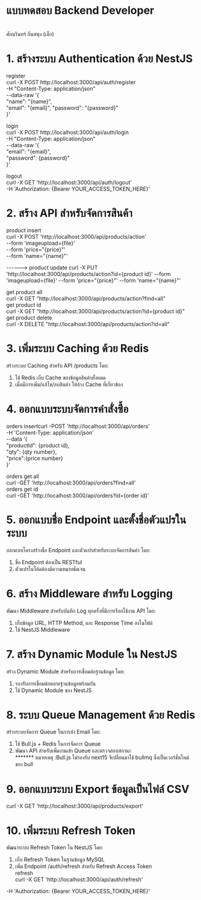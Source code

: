 <h1> แบบทดสอบ Backend Developer </h1><br>
ศักนรินทร์ ถิ่นสพุง (เล็ก)

# 1. สร้างระบบ Authentication ด้วย NestJS
register <br>
curl -X POST http://localhost:3000/api/auth/register <br>
-H "Content-Type: application/json" <br>
--data-raw '{ <br>
  "name": "{name}", <br>
  "email": "{email}",
  "password": "{password}" <br>
}' <br>

login <br>
curl -X POST http://localhost:3000/api/auth/login <br>
-H "Content-Type: application/json" <br>
--data-raw '{<br>
  "email": "{email}", <br>
  "password": {password}" <br>
}' <br>

logout <br>
curl -X GET 'http://localhost:3000/api/auth/logout' <br>
-H 'Authorization: {Bearer YOUR_ACCESS_TOKEN_HERE}' <br>


# 2. สร้าง API สำหรับจัดการสินค้า
product insert <br>
curl -X POST 'http://localhost:3000/api/products/action' <br>
--form 'imageupload={file}' <br>
--form 'price="{price}"' <br>
--form 'name="{name}"' <br>

------> product update
curl -X PUT 'http://localhost:3000/api/products/action?id={product id}'
--form 'imageupload={file}'
--form 'price="{price}"'
--form 'name="{name}"'

get product all <br>
curl -X GET "http://localhost:3000/api/products/action?find=all" <br>
get product id <br>
curl -X GET "http://localhost:3000/api/products/action?id={product id}" <br>
get product delete <br>
curl -X DELETE "http://localhost:3000/api/products/action?id=all" <br>


# 3. เพิ่มระบบ Caching ด้วย Redis
สร้างระบบ Caching สำหรับ API /products โดย: <br>
1. ใช้ Redis เก็บ Cache ของข้อมูลสินค้าทั้งหมด <br>
2. เมื่อมีการเพิ่ม/แก้ไข/ลบสินค้า ให้ล้าง Cache ที่เกี่ยวข้อง <br>


# 4. ออกแบบระบบจัดการคำสั่งซื้อ
orders insertcurl -POST 'http://localhost:3000/api/orders' <br>
-H 'Content-Type: application/json' <br>
--data '{ <br>
  "productId": {product id}, <br>
  "qty": {qty number}, <br>
  "price":{price number} <br>
}' <br>

orders get all <br>
curl -GET 'http://localhost:3000/api/orders?find=all' <br>
orders get id <br>
curl -GET 'http://localhost:3000/api/orders?id={order id}' <br>


# 5. ออกแบบชื่อ Endpoint และตั้งชื่อตัวแปรในระบบ 
ออกแบบโครงสร้างชื่อ Endpoint และตัวแปรสำหรับระบบจัดการสินค้า โดย: <br>
1. ชื่อ Endpoint ต้องเป็น RESTful <br>
2. ตัวแปรในโค้ดต้องมีความหมายชัดเจน <br>


# 6. สร้าง Middleware สำหรับ Logging
พัฒนา Middleware สำหรับบันทึก Log ทุกครั้งที่มีการเรียกใช้งาน API โดย: <br>
1. เก็บข้อมูล URL, HTTP Method, และ Response Time ลงในไฟล์ <br>
2. ใช้ NestJS Middleware <br>


# 7. สร้าง Dynamic Module ใน NestJS 
สร้าง Dynamic Module สำหรับการเชื่อมต่อฐานข้อมูล โดย: <br>
1. รองรับการเชื่อมต่อหลายฐานข้อมูลพร้อมกัน <br>
2. ใช้ Dynamic Module ของ NestJS <br>

# 8. ระบบ Queue Management ด้วย Redis
สร้างระบบจัดการ Queue ในการส่ง Email โดย: <br>
1. ใช้ Bull.js + Redis ในการจัดการ Queue <br>
2. พัฒนา API สำหรับเพิ่มงานเข้า Queue และตรวจสอบสถานะ <br>
******* หมายเหตุ :Bull.js ไม่รองรับ next15 จึเปลี่ยนมาใช้ bullmq ซึ่งเป็นเวอร์ชั่นใหม่ของ bull <br>

# 9. ออกแบบระบบ Export ข้อมูลเป็นไฟล์ CSV
curl -X GET 'http://localhost:3000/api/products/export' <br>

# 10. เพิ่มระบบ Refresh Token
พัฒนาระบบ Refresh Token ใน NestJS โดย: <br>
1. เก็บ Refresh Token ในฐานข้อมูล MySQL <br>
2. เพิ่ม Endpoint /auth/refresh สำหรับ Refresh Access Token <br>
refresh <br>
curl -X GET 'http://localhost:3000/api/auth/refresh' <br>

-H 'Authorization: {Bearer YOUR_ACCESS_TOKEN_HERE}'

